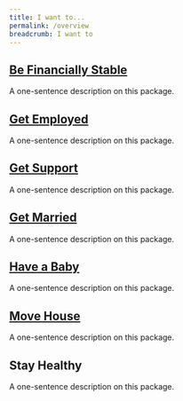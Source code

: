 ```yaml
---
title: I want to...
permalink: /overview
breadcrumb: I want to
---
```


## [Be Financially Stable](https://mol-services-staging.netlify.app/financially-stable)

A one-sentence description on this package.

## [Get Employed](https://mol-services-staging.netlify.app/get-employed)

A one-sentence description on this package.

## [Get Support](https://mol-services-staging.netlify.app/get-support)

A one-sentence description on this package.

## [Get Married](https://mol-services-staging.netlify.app/get-married)

A one-sentence description on this package.

## [Have a Baby](https://mol-services-staging.netlify.app/have-a-baby)

A one-sentence description on this package.

## [Move House](https://mol-services-staging.netlify.app/move-house)

A one-sentence description on this package.

## Stay Healthy

A one-sentence description on this package.
